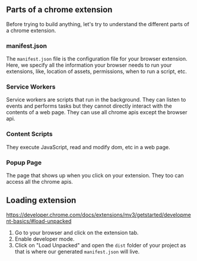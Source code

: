 ## Parts of a chrome extension
Before trying to build anything, let's try to understand the different parts of a chrome extension.
### manifest.json
The `manifest.json` file is the configuration file for your browser extension. Here, we specify all the information your browser needs to run your extensions, like, location of assets, permissions, when to run a script, etc.
### Service Workers
Service workers are scripts that run in the background. They can listen to events and performs tasks but they cannot directly interact with the contents of a web page. They can use all chrome apis except the browser api.
### Content Scripts
They execute JavaScript, read and modify dom, etc in a web page.
### Popup Page
The page that shows up when you click on your extension. They too can access all the chrome apis.

## Loading extension
https://developer.chrome.com/docs/extensions/mv3/getstarted/development-basics/#load-unpacked
1. Go to your browser and click on the extension tab.
2. Enable developer mode.
3. Click on "Load Unpacked" and open the `dist` folder of your project as that is where our generated `manifest.json` will live.